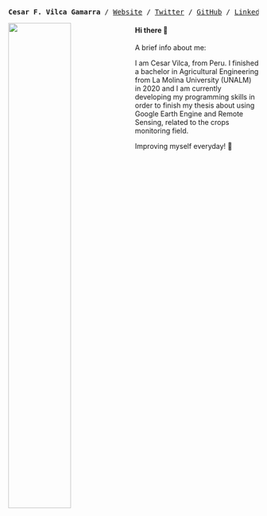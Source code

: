 <p>
<pre align="center">
<strong>Cesar F. Vilca Gamarra</strong> / <a href="https://vilcagamarracf.github.io/">Website</a> / <a href="https://twitter.com/vilcagamarracf">Twitter</a> / <a href="https://github.com/vilcagamarracf">GitHub</a> / <a href="https://www.linkedin.com/in/cesarvilca/">Linkedin</a> / <a href="https://github.com/vilcagamarracf/Personal_CV/blob/main/CV_CESARVILCA.pdf">CV</>
</pre>        
</p>


[<img align="left" width="50%" src="https://miro.medium.com/max/1350/1*bOokbEeXpF1Z4gd_BpL93w.jpeg">](https://github.com/vilcagamarracf "Github Account") 

#### Hi there 👋
A brief info about me:

I am Cesar Vilca, from Peru. I finished a bachelor in Agricultural Engineering from La Molina University (UNALM) in 2020 and I am currently developing my programming skills in order to finish my thesis about using Google Earth Engine and Remote Sensing, related to the crops monitoring field.

Improving myself everyday! 🚀

